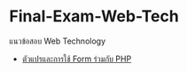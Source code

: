 # Final-Exam-Web-Tech
แนวข้อสอบ Web Technology 
* <a href="https://github.com/s6102041520165/Final-Exam-Web-Tech/tree/master/VariableAndForm">ตัวแปรและการใช้ Form ร่วมกับ PHP</a>
